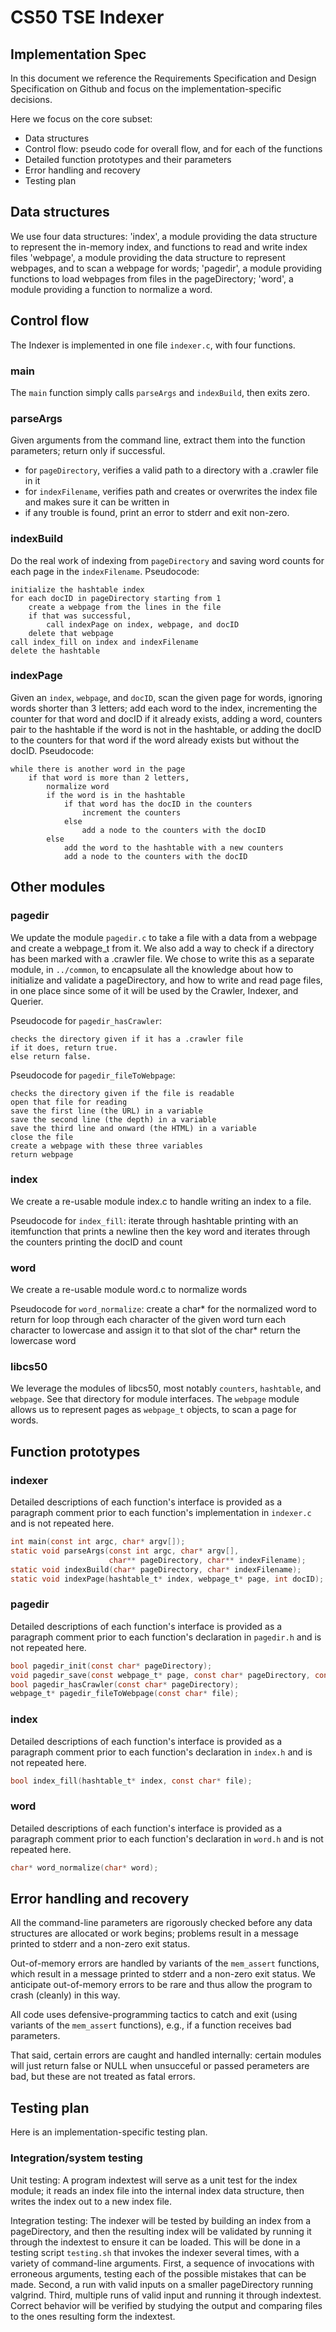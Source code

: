 # CS50 TSE Indexer
## Implementation Spec

In this document we reference the Requirements Specification and Design Specification on Github and focus on the implementation-specific decisions.

Here we focus on the core subset:

-  Data structures
-  Control flow: pseudo code for overall flow, and for each of the functions
-  Detailed function prototypes and their parameters
-  Error handling and recovery
-  Testing plan

## Data structures 

We use four data structures:
'index', a module providing the data structure to represent the in-memory index, and functions to read and write index files
'webpage', a module providing the data structure to represent webpages, and to scan a webpage for words;
'pagedir', a module providing functions to load webpages from files in the pageDirectory;
'word', a module providing a function to normalize a word.

## Control flow

The Indexer is implemented in one file `indexer.c`, with four functions.

### main

The `main` function simply calls `parseArgs` and `indexBuild`, then exits zero.

### parseArgs

Given arguments from the command line, extract them into the function parameters; return only if successful.

* for `pageDirectory`, verifies a valid path to a directory with a .crawler file in it
* for `indexFilename`, verifies path and creates or overwrites the index file and makes sure it can be written in
* if any trouble is found, print an error to stderr and exit non-zero.

### indexBuild

Do the real work of indexing from `pageDirectory` and saving word counts for each page in the `indexFilename`.
Pseudocode:

	initialize the hashtable index
	for each docID in pageDirectory starting from 1
		create a webpage from the lines in the file
		if that was successful,
			call indexPage on index, webpage, and docID
		delete that webpage
    call index_fill on index and indexFilename
	delete the hashtable

### indexPage

Given an `index`, `webpage`, and `docID`, scan the given page for words, ignoring words shorter than 3 letters; add each word to the index, incrementing the counter for that word and docID if it already exists, adding a word, counters pair to the hashtable if the word is not in the hashtable, or adding the docID to the counters for that word if the word already exists but without the docID.
Pseudocode:

	while there is another word in the page
		if that word is more than 2 letters,
            normalize word
            if the word is in the hashtable
                if that word has the docID in the counters
                    increment the counters
                else
                    add a node to the counters with the docID
            else 
                add the word to the hashtable with a new counters
                add a node to the counters with the docID
			
## Other modules

### pagedir

We update the module `pagedir.c` to take a file with a data from a webpage and create a webpage_t from it. We also add a way to check if a directory has been marked with a .crawler file.
We chose to write this as a separate module, in `../common`, to encapsulate all the knowledge about how to initialize and validate a pageDirectory, and how to write and read page files, in one place since some of it will be used by the Crawler, Indexer, and Querier.

Pseudocode for `pagedir_hasCrawler`:

	checks the directory given if it has a .crawler file
	if it does, return true.
	else return false.


Pseudocode for `pagedir_fileToWebpage`:

	checks the directory given if the file is readable
	open that file for reading
	save the first line (the URL) in a variable
	save the second line (the depth) in a variable
	save the third line and onward (the HTML) in a variable
    close the file
    create a webpage with these three variables
    return webpage

### index

We create a re-usable module index.c to handle writing an index to a file.

Pseudocode for `index_fill`:
iterate through hashtable printing with an itemfunction that prints a newline then the key word and iterates through the counters printing the docID and count

### word

We create a re-usable module word.c to normalize words

Pseudocode for `word_normalize`:
create a char* for the normalized word to return
for loop through each character of the given word
	turn each character to lowercase and assign it to that slot of the char*
return the lowercase word

### libcs50

We leverage the modules of libcs50, most notably `counters`, `hashtable`, and `webpage`.
See that directory for module interfaces.
The `webpage` module allows us to represent pages as `webpage_t` objects, to scan a page for words.


## Function prototypes

### indexer

Detailed descriptions of each function's interface is provided as a paragraph comment prior to each function's implementation in `indexer.c` and is not repeated here.

```c
int main(const int argc, char* argv[]);
static void parseArgs(const int argc, char* argv[],
                      char** pageDirectory, char** indexFilename);
static void indexBuild(char* pageDirectory, char* indexFilename);
static void indexPage(hashtable_t* index, webpage_t* page, int docID);
```

### pagedir

Detailed descriptions of each function's interface is provided as a paragraph comment prior to each function's declaration in `pagedir.h` and is not repeated here.

```c
bool pagedir_init(const char* pageDirectory);
void pagedir_save(const webpage_t* page, const char* pageDirectory, const int docID);
bool pagedir_hasCrawler(const char* pageDirectory);
webpage_t* pagedir_fileToWebpage(const char* file);
```

### index

Detailed descriptions of each function's interface is provided as a paragraph comment prior to each function's declaration in `index.h` and is not repeated here.

```c
bool index_fill(hashtable_t* index, const char* file);
```

### word

Detailed descriptions of each function's interface is provided as a paragraph comment prior to each function's declaration in `word.h` and is not repeated here.

```c
char* word_normalize(char* word);
```

## Error handling and recovery

All the command-line parameters are rigorously checked before any data structures are allocated or work begins; problems result in a message printed to stderr and a non-zero exit status.

Out-of-memory errors are handled by variants of the `mem_assert` functions, which result in a message printed to stderr and a non-zero exit status.
We anticipate out-of-memory errors to be rare and thus allow the program to crash (cleanly) in this way.

All code uses defensive-programming tactics to catch and exit (using variants of the `mem_assert` functions), e.g., if a function receives bad parameters.

That said, certain errors are caught and handled internally: certain modules will just return false or NULL when unsucceful or passed perameters are bad, but these are not treated as fatal errors.

## Testing plan

Here is an implementation-specific testing plan.

### Integration/system testing

Unit testing: A program indextest will serve as a unit test for the index module; it reads an index file into the internal index data structure, then writes the index out to a new index file.

Integration testing: The indexer will be tested by building an index from a pageDirectory, and then the resulting index will be validated by running it through the indextest to ensure it can be loaded. This will be done in a testing script `testing.sh` that invokes the indexer several times, with a variety of command-line arguments.
First, a sequence of invocations with erroneous arguments, testing each of the possible mistakes that can be made.
Second, a run with valid inputs on a smaller pageDirectory running valgrind.
Third, multiple runs of valid input and running it through indextest.
Correct behavior will be verified by studying the output and comparing files to the ones resulting form the indextest.

